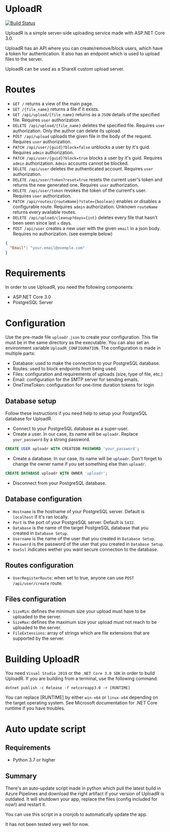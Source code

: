 # UploadR

[![Build Status](https://dev.azure.com/allanmercou/uploadr/_apis/build/status/Kiritsu.uploadr?branchName=master)](https://dev.azure.com/allanmercou/uploadr/_build/latest?definitionId=7&branchName=master)

UploadR is a simple server-side uploading service made with ASP.NET Core 3.0. 

UploadR has an API where you can create/remove/block users, which have a token for authentication. It also has an endpoint which is used to upload files to the server.

UploadR can be used as a ShareX custom upload server.

# Routes

- `GET /` returns a view of the main page.
- `GET /{file_name}` returns a file if it exists.
- `GET /api/upload/{file_name}` returns as a `JSON` details of the specified file. Requires `user` authorization.
- `DELETE /api/upload/{file_name}` deletes the specified file. Requires `user` authorization. Only the author can delete its upload.
- `POST /api/upload` uploads the given file in the body of the request. Requires `user` authorization.
- `PATCH /api/user/{guid}?block=false` unblocks a user by it's guid. Requires `admin` authorization.
- `PATCH /api/user/{guid}?block=true` blocks a user by it's guid. Requires `admin` authorization. `Admin` accounts cannot be blocked.
- `DELETE /api/user` deletes the authenticated account. Requires `user` authorization.
- `DELETE /api/user/token?reset=true` resets the current user's token and returns the new generated one. Requires `user` authorization.
- `DELETE /api/user/token` revokes the token of the current's user. Requires `user` authorization.
- `PATCH /api/routes/{routeName}?state={boolean}` enables or disables a configurable route. Requires `admin` authorization. Unknown `routeName` returns every available routes.
- `DELETE /api/upload/cleanup?days={int}` deletes every file that hasn't been seen since last `x` days.
- `POST /api/user` creates a new user with the given `email` in a json body. Requires no authorization. (see exemple below)
```json
{
  "Email": "your.email@exemple.com"
}
```

# Requirements

In order to use UploadR, you need the following components:
- ASP.NET Core 3.0
- PostgreSQL Server

# Configuration

Use the pre-made file `uploadr.json` to create your configuration. This file must be in the same directory as the executable. You can also set an environment variable `UploadR_CONFIGURATION`.
The configuration is made in multiple parts:
- Database: used to make the connection to your PostgreSQL database.
- Routes: used to block endpoints from being used.
- Files: configuration and requirements of uploads (size, type of file, etc.)
- Email: configuration for the SMTP server for sending emails.
- OneTimeToken: configuration for one-time duration tokens for login

## Database setup

Follow these instructions if you need help to setup your PostgreSQL database for UploadR.

- Connect to your PostgreSQL database as a super-user.
- Create a user. In our case, its name will be `uploadr`. Replace `your_password` by a strong password.
```sql
CREATE USER uploadr WITH CREATEDB PASSWORD 'your_password';
```
- Create a database. In our case, its name will be `uploadr`. Don't forget to change the owner name if you set something else than `uploadr`.
```sql
CREATE DATABASE uploadr WITH OWNER 'uploadr';
```
- Disconnect from your PostgreSQL database.

## Database configuration

- `Hostname` is the hostname of your PostgreSQL server. Default is `localhost` if it's ran locally.
- `Port` is the port of your PostgreSQL server. Default is `5432`.
- `Database` is the name of the target PostgreSQL database that you created in `Database Setup`.
- `Username` is the name of the user that you created in `Database Setup`.
- `Password` is the password of the user that you created in `Database Setup`.
- `UseSsl` indicates wether you want secure connection to the database.

## Routes configuration

- `UserRegisterRoute`: when set to true, anyone can use `POST /api/user/create` route.

## Files configuration

- `SizeMin`: defines the minimum size your upload must have to be uploaded to the server.
- `SizeMax`: defines the maximum size your upload must not reach to be uploaded to the server.
- `FileExtensions`: array of strings which are file extensions that are supported by the server.

# Building UploadR

You need `Visual Studio 2019` or the `.NET Core 3.0 SDK` in order to build UploadR.
If you are building from a terminal, use the following command:
```
dotnet publish -c Release -f netcoreapp3.0 -r [RUNTIME]
```
You can replace [RUNTIME] by either `win-x64` or `linux-x64` depending on the target operating system. See Microsoft documentation for .NET Core runtime if you have troubles.

# Auto update script

## Requirements
- Python 3.7 or higher

## Summary

There's an auto-update script made in python which pull the latest build in Azure Pipelines and download the right artifact if your version of UploadR is outdated. It will shutdown your app, replace the files (config included for now!) and restart it. 

You can use this script in a cronjob to automatically update the app.

It has not been tested very well for now.
